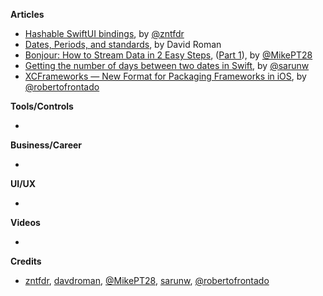 
**Articles**

* [Hashable SwiftUI bindings](https://fivestars.blog/swiftui/hashable-bindings.html), by [@zntfdr](https://twitter.com/zntfdr)
* [Dates, Periods, and standards](https://treatwell.engineering/dates-periods-and-standards-dbdf29330cd7), by David Roman
* [Bonjour: How to Stream Data in 2 Easy Steps](https://medium.com/@mpesate/bonjour-how-to-stream-data-in-2-easy-steps-f335bded87?source=friends_link&sk=7208aef401fb4ee56fdcce0dd91a1090), ([Part 1](https://medium.com/@mpesate/bonjour-share-data-across-devices-without-a-backend-36faee520e14?source=friends_link&sk=be6cb221d6f17d53699b4955edabee86)), by [@MikePT28](https://twitter.com/mikept28)
* [Getting the number of days between two dates in Swift](https://sarunw.com/posts/getting-number-of-days-between-two-dates/), by [@sarunw](https://twitter.com/sarunw)
* [XCFrameworks — New Format for Packaging Frameworks in iOS](https://medium.com/dev-jam/xcframeworks-new-format-of-packaging-frameworks-in-ios-306cda40b24f?source=friends_link&sk=8368aa7d32e851f5ba5490c0bc901d36), by [@robertofrontado](https://github.com/robertofrontado)


**Tools/Controls**

* 

**Business/Career**

* 

**UI/UX**

* 

**Videos**

* 

**Credits**

* [zntfdr](https://github.com/zntfdr), [davdroman](https://github.com/davdroman), [@MikePT28](https://github.com/MikePT28), [sarunw](https://github.com/sarunw), [@robertofrontado](https://github.com/robertofrontado)
